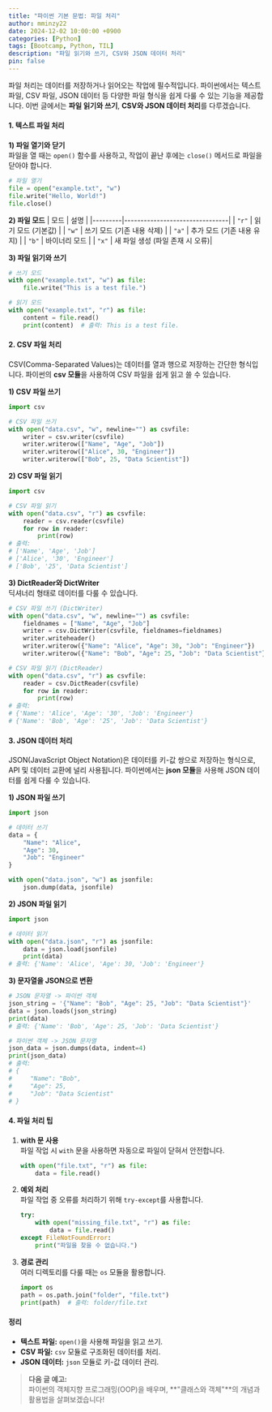 ```yaml
---
title: "파이썬 기본 문법: 파일 처리"
author: mminzy22
date: 2024-12-02 10:00:00 +0900
categories: [Python]
tags: [Bootcamp, Python, TIL]
description: "파일 읽기와 쓰기, CSV와 JSON 데이터 처리"
pin: false
---
```


파일 처리는 데이터를 저장하거나 읽어오는 작업에 필수적입니다. 파이썬에서는 텍스트 파일, CSV 파일, JSON 데이터 등 다양한 파일 형식을 쉽게 다룰 수 있는 기능을 제공합니다. 이번 글에서는 **파일 읽기와 쓰기**, **CSV와 JSON 데이터 처리**를 다루겠습니다.


#### 1. 텍스트 파일 처리

**1) 파일 열기와 닫기**  
파일을 열 때는 `open()` 함수를 사용하고, 작업이 끝난 후에는 `close()` 메서드로 파일을 닫아야 합니다.

```python
# 파일 열기
file = open("example.txt", "w")
file.write("Hello, World!")
file.close()
```

**2) 파일 모드**
| 모드    | 설명                           |
|---------|--------------------------------|
| `"r"`   | 읽기 모드 (기본값)             |
| `"w"`   | 쓰기 모드 (기존 내용 삭제)      |
| `"a"`   | 추가 모드 (기존 내용 유지)      |
| `"b"`   | 바이너리 모드                  |
| `"x"`   | 새 파일 생성 (파일 존재 시 오류)|

**3) 파일 읽기와 쓰기**
```python
# 쓰기 모드
with open("example.txt", "w") as file:
    file.write("This is a test file.")

# 읽기 모드
with open("example.txt", "r") as file:
    content = file.read()
    print(content)  # 출력: This is a test file.
```


#### 2. CSV 파일 처리

CSV(Comma-Separated Values)는 데이터를 열과 행으로 저장하는 간단한 형식입니다. 파이썬의 **csv 모듈**을 사용하여 CSV 파일을 쉽게 읽고 쓸 수 있습니다.

**1) CSV 파일 쓰기**
```python
import csv

# CSV 파일 쓰기
with open("data.csv", "w", newline="") as csvfile:
    writer = csv.writer(csvfile)
    writer.writerow(["Name", "Age", "Job"])
    writer.writerow(["Alice", 30, "Engineer"])
    writer.writerow(["Bob", 25, "Data Scientist"])
```

**2) CSV 파일 읽기**
```python
import csv

# CSV 파일 읽기
with open("data.csv", "r") as csvfile:
    reader = csv.reader(csvfile)
    for row in reader:
        print(row)
# 출력:
# ['Name', 'Age', 'Job']
# ['Alice', '30', 'Engineer']
# ['Bob', '25', 'Data Scientist']
```

**3) DictReader와 DictWriter**  
딕셔너리 형태로 데이터를 다룰 수 있습니다.
```python
# CSV 파일 쓰기 (DictWriter)
with open("data.csv", "w", newline="") as csvfile:
    fieldnames = ["Name", "Age", "Job"]
    writer = csv.DictWriter(csvfile, fieldnames=fieldnames)
    writer.writeheader()
    writer.writerow({"Name": "Alice", "Age": 30, "Job": "Engineer"})
    writer.writerow({"Name": "Bob", "Age": 25, "Job": "Data Scientist"})

# CSV 파일 읽기 (DictReader)
with open("data.csv", "r") as csvfile:
    reader = csv.DictReader(csvfile)
    for row in reader:
        print(row)
# 출력:
# {'Name': 'Alice', 'Age': '30', 'Job': 'Engineer'}
# {'Name': 'Bob', 'Age': '25', 'Job': 'Data Scientist'}
```


#### 3. JSON 데이터 처리

JSON(JavaScript Object Notation)은 데이터를 키-값 쌍으로 저장하는 형식으로, API 및 데이터 교환에 널리 사용됩니다. 파이썬에서는 **json 모듈**을 사용해 JSON 데이터를 쉽게 다룰 수 있습니다.

**1) JSON 파일 쓰기**
```python
import json

# 데이터 쓰기
data = {
    "Name": "Alice",
    "Age": 30,
    "Job": "Engineer"
}

with open("data.json", "w") as jsonfile:
    json.dump(data, jsonfile)
```

**2) JSON 파일 읽기**
```python
import json

# 데이터 읽기
with open("data.json", "r") as jsonfile:
    data = json.load(jsonfile)
    print(data)
# 출력: {'Name': 'Alice', 'Age': 30, 'Job': 'Engineer'}
```

**3) 문자열을 JSON으로 변환**
```python
# JSON 문자열 -> 파이썬 객체
json_string = '{"Name": "Bob", "Age": 25, "Job": "Data Scientist"}'
data = json.loads(json_string)
print(data)
# 출력: {'Name': 'Bob', 'Age': 25, 'Job': 'Data Scientist'}

# 파이썬 객체 -> JSON 문자열
json_data = json.dumps(data, indent=4)
print(json_data)
# 출력:
# {
#     "Name": "Bob",
#     "Age": 25,
#     "Job": "Data Scientist"
# }
```


#### 4. 파일 처리 팁

1. **with 문 사용**  
   파일 작업 시 `with` 문을 사용하면 자동으로 파일이 닫혀서 안전합니다.
   ```python
   with open("file.txt", "r") as file:
       data = file.read()
   ```

2. **예외 처리**  
   파일 작업 중 오류를 처리하기 위해 `try-except`를 사용합니다.
   ```python
   try:
       with open("missing_file.txt", "r") as file:
           data = file.read()
   except FileNotFoundError:
       print("파일을 찾을 수 없습니다.")
   ```

3. **경로 관리**  
   여러 디렉토리를 다룰 때는 `os` 모듈을 활용합니다.
   ```python
   import os
   path = os.path.join("folder", "file.txt")
   print(path)  # 출력: folder/file.txt
   ```


#### 정리

- **텍스트 파일:** `open()`을 사용해 파일을 읽고 쓰기.
- **CSV 파일:** `csv` 모듈로 구조화된 데이터를 처리.
- **JSON 데이터:** `json` 모듈로 키-값 데이터 관리.

> **다음 글 예고:**  
> 파이썬의 객체지향 프로그래밍(OOP)을 배우며, **"클래스와 객체"**의 개념과 활용법을 살펴보겠습니다!
